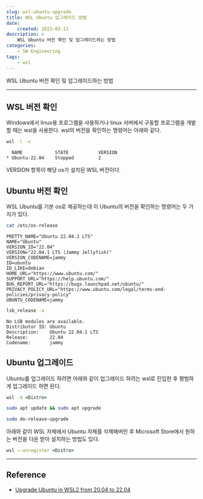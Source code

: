 ```yaml
---
slug: wsl-ubuntu-upgrade
title: WSL Ubuntu 업그레이드 방법
date:
    created: 2023-03-11
description: >
    WSL Ubuntu 버전 확인 및 업그레이드하는 방법
categories:
    - SW Engineering
tags:
    - wsl
---
```


WSL Ubuntu 버전 확인 및 업그레이드하는 방법  

<!-- more -->

---

## WSL 버전 확인

Windows에서 linux용 프로그램을 사용하거나 linux 서버에서 구동할 프로그램을 개발할 때는 wsl을 사용한다. wsl의 버전을 확인하는 명령어는 아래와 같다.  

```bat
wsl -l -v
```
```
  NAME            STATE           VERSION
* Ubuntu-22.04    Stopped         2
```

VERSION 항목이 해당 os가 설치된 WSL 버전이다.  

## Ubuntu 버전 확인

WSL Ubuntu를 기본 os로 제공하는데 이 Ubuntu의 버전을 확인하는 명령어는 두 가지가 있다.  

```bash
cat /etc/os-release
```
```
PRETTY_NAME="Ubuntu 22.04.1 LTS"
NAME="Ubuntu"
VERSION_ID="22.04"
VERSION="22.04.1 LTS (Jammy Jellyfish)"
VERSION_CODENAME=jammy
ID=ubuntu
ID_LIKE=debian
HOME_URL="https://www.ubuntu.com/"
SUPPORT_URL="https://help.ubuntu.com/"
BUG_REPORT_URL="https://bugs.launchpad.net/ubuntu/"
PRIVACY_POLICY_URL="https://www.ubuntu.com/legal/terms-and-policies/privacy-policy"
UBUNTU_CODENAME=jammy
```

```bash
lsb_release -a
```
```
No LSB modules are available.
Distributor ID: Ubuntu
Description:    Ubuntu 22.04.1 LTS
Release:        22.04
Codename:       jammy
```

## Ubuntu 업그레이드

Ubuntu를 업그레이드 하려면 아래와 같이 업그레이드 하려는 wsl로 진입한 후 평범하게 업그레이드 하면 된다.  

```bat
wsl -d <Distro>
```

```bash
sudo apt update && sudo apt upgrade
```

```bash
sudo do-release-upgrade
```

아래와 같이 WSL 자체에서 Ubuntu 자체를 삭제해버린 후 Microsoft Store에서 원하는 버전을 다운 받아 설치하는 방법도 있다.  

```bat
wsl --unregister <Distro>
```

---
## Reference
- [Upgrade Ubuntu in WSL2 from 20.04 to 22.04](https://askubuntu.com/questions/1428423/upgrade-ubuntu-in-wsl2-from-20-04-to-22-04)
